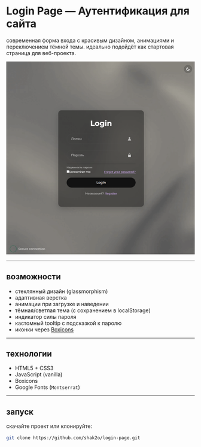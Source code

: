 # Login Page — Аутентификация для сайта

современная форма входа с красивым дизайном, анимациями и переключением тёмной темы. идеально подойдёт как стартовая страница для веб-проекта.

![login preview](screenshot.png) 

---

## возможности

- стеклянный дизайн (glassmorphism)
- адаптивная верстка
- анимации при загрузке и наведении
- тёмная/светлая тема (с сохранением в localStorage)
- индикатор силы пароля
- кастомный tooltip с подсказкой к паролю
- иконки через [Boxicons](https://boxicons.com)

---

## технологии

- HTML5 + CSS3
- JavaScript (vanilla)
- Boxicons
- Google Fonts (`Montserrat`)

---

## запуск

скачайте проект или клонируйте:

```bash
git clone https://github.com/shak2o/login-page.git
